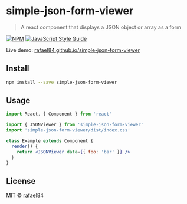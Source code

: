 # simple-json-form-viewer

> A react component that displays a JSON object or array as a form

[![NPM](https://img.shields.io/npm/v/simple-json-form-viewer.svg)](https://www.npmjs.com/package/simple-json-form-viewer) [![JavaScript Style Guide](https://img.shields.io/badge/code_style-standard-brightgreen.svg)](https://standardjs.com)

Live demo: [rafael84.github.io/simple-json-form-viewer](http://rafael84.github.io/simple-json-form-viewer/)

## Install

```bash
npm install --save simple-json-form-viewer
```

## Usage

```jsx
import React, { Component } from 'react'

import { JSONViewer } from 'simple-json-form-viewer'
import 'simple-json-form-viewer/dist/index.css'

class Example extends Component {
  render() {
    return <JSONViewer data={{ foo: 'bar' }} />
  }
}
```

## License

MIT © [rafael84](https://github.com/rafael84)
